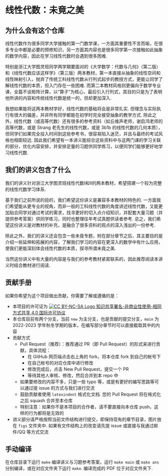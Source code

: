 # 线性代数：未竟之美

## 为什么会有这个仓库
线性代数作为很多同学大学接触的第一门数学课，一方面其重要性不言而喻，在很多专业中都是必要的预修知识，另一方面其内容也是很多同学第一次接触如此抽象的数学内容，因此在学习线性代数时会遇到很多困难.

特别是浙江大学图灵班同学两学期要面对的《大学数学：代数与几何》（第二版）和《线性代数应该这样学》（第三版）两本教材，第一本直接从抽象的线性空间和线性映射引入，抛弃了传统工科线性代数从行列式起步的教授方式，更能让同学了解线性代数的本质，但入门存在一些困难. 而第二本教材风格则更偏向于数学专业课，全篇不谈矩阵计算，以“算子”为核心，最后引入行列式，其目的只是为了表明他所讲的内容和传统线性代数是统一的，但却更加深入.

我想如果能将这两本教材学好，线性代数的基础将会是非常扎实. 但理念与实际执行有很大的偏差，并非所有同学都能在初学时完全接受抽象的教学方式. 除此之外，线性代数（或高等代数）还有很多的参考资料（如丘维声老师，谢启鸿老师的高等代数，或是 Strang 老先生的线性代数，或是 3b1b 的线性代数的几何本质），但同学们如果完全投入时间到这些参考书，很容易陷入迷茫，并且与最终的考试风格也相距较远. 因此我们希望有一本讲义能综合这些资料中与这两门课的学习关联的部分，优化内容安排，并安排足量的习题供同学练习，以便同学们能够更好地学习线性代数.

## 我们的讲义包含了什么
我们的讲义针对浙江大学图灵班线性代数Ⅰ和Ⅱ的两本教材，希望搭建一个较为完整的线性代数学习体系.

基于我们之前所说的目的，我们希望这份讲义是兼容多本教材的特色的. 一方面我们希望能从更专业的视角，而非一般的工科线性代数的角度讲述线性代数，又能更加贴合同学对通过考试的需求，找寻更好的切入点介绍知识，并配套大量习题（并提供参考答案）供同学练习，同时也整理往年考试真题供读者参考. 总之，我们希望这份讲义是对教材的补充，是融合了很多资料的观点的深入浅出的一份参考.

除此之外，我们的讲义还会包含一些未竟专题，附在部分章节之后，其主要目的是介绍一些延伸和拓展的内容，了解我们学习的内容在更深入的数学中有什么应用，使我们更能深刻体会线性代数的本质，探寻所谓未竟之美.

当然这份讲义中有大量的内容是与我们的参考教材紧密联系的，因此推荐阅读本讲义时结合教材进行阅读.

## 贡献手册

如果你希望为这个项目做出贡献，你需要了解或遵循的是：
- 本项目的许可证为 [![CC BY-NC-SA Logo](https://i.creativecommons.org/l/by-nc-sa/4.0/80x15.png) 知识共享署名-非商业性使用-相同方式共享 4.0 国际许可协议](https://creativecommons.org/licenses/by-nc-sa/4.0/deed.zh)
- 本仓库目前有两个分支，当前 `new` 为主分支，也是贡献的提交分支，`main` 为 2022-2023 学年秋冬学期的版本，在编写部分章节时可以直接截取其中的内容
- 贡献方式
    - Pull Request（推荐）：推荐通过 PR（即 Pull Request）的形式来进行贡献，具体流程：
        - 在 GitHub 网页端点击右上角的 fork，将本仓库 fork 到自己的帐号下
        - 在自己帐号的对应仓库中进行修改
        - 修改完成后，点击 New Pull Request，提交一个 PR
        - 等待其他人审核、修改，然后合并到本 repo 中
    - 如果要修改的内容不多，只是一些 typo 等，或是有更好的编写思路等可以通过提 issue 的方式与我们进行交流
    - 鼓励贡献者使用 `latexindent` 格式化文档. 您的 Pull Request 将在格式化之后 squash 合并至本仓库
    - 特别注意：如果你不是本项目的合作者，请不要直接向本仓库 push，这样的行为都将是无效的
- 讲义部分请严格按照当前文件结构进行提交，即保持现有的章节目录，图片放在 `figs` 文件夹中. 如果有文件结构上的改变请先提 issue 或直接与我通过邮件/QQ 等方式交流

## 手动编译

在仓库目录下运行 `make` 编译讲义与习题参考答案，运行 `make main` 或 `make ans` 分别编译，或在对应文件夹下运行 `make`. 编译完成的 PDF 位于对应文件夹下.
